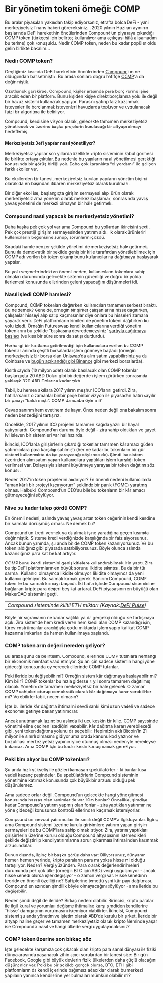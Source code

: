 # Bir yönetim tokeni örneği: COMP

Bu aralar piyasaları yakından takip ediyorsanız, etrafta bolca DeFi - yani merkeziyetsiz finans haberi göreceksiniz… 2020 yılının Haziran ayınının başlarında DeFi hareketinin öncülerinden Compound’un piyasaya çıkardığı COMP token \(türkçesi için belirteç kullanılıyor ama açıkçası hâlâ alışamadım bu terime\) çok konuşuldu. Nedir COMP token, neden bu kadar popüler oldu gelin birlikte bakalım…

### Nedir COMP token?

Geçtiğimiz kısımda DeFi hareketinin öncülerinden [Compound](https://compound.finance/)‘un ne olduğundan bahsetmiştik. Bu arada sonlara doğru hafifçe [COMP](https://medium.com/compound-finance/compound-governance-5531f524cf68)‘a da değinmiştik.

Özetlemek gerekirse: Compound, kişiler arasında para borç verme işine aracılık eden bir platform. Bunu kişiden kişiye direkt borçlanma yolu ile değil bir havuz sistemi kullanarak yapıyor. Parasını yatırıp faiz kazanmak isteyenler ile borçlanmak isteyenleri havuzlarda topluyor ve uygulanacak faizi bir algoritma ile belirliyor.

Compound, kendisine vizyon olarak, gelecekte tamamen merkeziyetsiz yönetilecek ve üzerine başka projelerin kurulacağı bir altyapı olmayı hedeflemiş.

#### Merkeziyetsiz Defi yapılar nasıl yönetiliyor?

Merkeziyetsiz yapılar son yıllarda özellikle kripto sisteminin kabul görmesi ile birlikte ortaya çıktılar. Bu nedenle bu yapıların nasıl yönetilmesi gerektiği konusunda bir görüş birliği yok. Daha çok karanlıkta “el yordamı” ile gelişen farklı ekoller var.

Bu ekollerden bir tanesi, merkeziyetsiz kurulan yapıların yönetim biçimi olarak da en başından itibaren merkeziyetsiz olarak kurulması.

Bir diğer ekol ise, başlangıçta girişim sermayesi alıp, ürün olarak merkeziyetsiz ama yönetim olarak merkezi başlamak, sonrasında yavaş yavaş yönetimi de merkezi olmayan bir hâle getirmek.

### Compound nasıl yapacak bu merkeziyetsiz yönetimi?

Daha başka pek çok yol var ama Compound bu yollardan ikincisini seçti. Pek çok prestijli girişim sermayesinden yatırım aldı. İlk olarak ürünlerini kullanıcıların beğenisine sunup, sorunlarını çözdü.

Sıradaki hamle benzer şekilde yönetimi de merkeziyetsiz hale getirmek. Bunu da demokratik bir şekilde geniş bir kitle tarafından yönetilebilmek için COMP adı verilen bir token çıkarıp bunu kullanıcılarına dağıtmaya başlayarak yaptılar.

Bu yolu seçmelerindeki en önemli neden, kullanıcıların tokenlara sahip olmaları durumunda gelecekte sistemin güvenliği ve doğru bir yolda ilerlemesi konusunda ellerinden geleni yapacağını düşünmeleri idi.

### Nasıl işledi COMP hamlesi?

Compound, COMP tokenları dağıtırken kullanıcıları tamamen serbest bıraktı. Bu ne demek? Genelde, örneğin bir şirket çalışanlarına hisse dağıtırken, çalışanlar hisseyi alıp satıp kaçmasınlar diye onlara bu hisseleri zamana yayarak verir. DeFi platformların kimileri de yönetim tokeni dağıtırken bu yolu izledi. Örneğin [Futureswap](https://www.futureswap.com/) kendi kullanıcılarına verdiği yönetim tokenlarını bu şekilde “başkasına devredemezsiniz” [şartıyla dağıtmaya başladı](https://defirate.com/futureswap-launches/) \(ve kısa bir süre sonra da satışı durdurdu\).

Herhangi bir kısıtlama getirilmediği için kullanıcılara verilen bu COMP tokenlar anında çeşitli borsalarda işlem görmeye başladı \(örneğin merkeziyetsiz bir borsa olan [Uniswap](https://uniswap.exchange/)‘da alım satım yapabilirsiniz ya da Coinbase ve [bugün açıklandığı gibi Binance](https://www.binance.com/en/support/articles/9b7dd13b0a444f1ba9b8ab9c9e5148b4) gibi merkezi borsalarda\).

Kısıtlı sayıda \(10 milyon adet\) olarak basılacak olan COMP tokenlar başlangıçta 20 ABD Doları gibi bir değerden işlem görürken sonrasında yaklaşık 320 ABD Dolarına kadar çıktı.

Tabii, bu hemen akıllara 2017 yılının meşhur ICO’larını getirdi. Zira, hatırlarsanız o zamanlar binbir proje binbir vizyon ile piyasadan hatırı sayılır bir parayı “kaldırmıştı”. COMP da acaba öyle mi?

Cevap sanırım hem evet hem de hayır. Önce neden değil ona bakalım sonra neden benzediğini tartışırız.

Öncelikle, 2017 yılının ICO projeleri tamamen kağıda yazılı bir hayal satıyorlardı. Compound’un durumu öyle değil - zira sahip oldukları ve gayet iyi işleyen bir sistemleri var halihazırda.

İkincisi, ICO’larda girişimlerin çıkardığı tokenlar tamamen kâr amacı güden yatırımcılara para karşılığı satılmıştı \(her ne kadar bu tokenların bir gün sistemi kullanmakta da işe yarayacağı söylense de\). Şimdi ise sistem üzerinden alım satım yapan kullanıcılara yaptıkları işlem karşılığı token verilmesi var. Dolayısıyla sistemi büyütmeye yarayan bir token dağıtımı söz konusu.

Neden 2017’in token projelerini andırıyor? En önemli nedeni kullanıcılarda “aman kârlı bir projeyi kaçırıyorum” şeklinde bir panik \(FOMO\) yaratmış olması. Halbuki, Compound’un CEO’su bile bu tokenların bir kâr amacı gütmeyeceğini söylüyor.

### Niye bu kadar talep gördü COMP?

En önemli nedeni, aslında yavaş yavaş artan token değerinin kendi kendine bir sarmala dönüşmüş olması. Ne demek bu?

Compound’un kredi vermek ya da almak işine yaradığına geçen kısımda değinmiştik. Sisteme kredi verdiğinizde karşılığında bir faiz alıyorsunuz. Ancak bunun yanında, şu anda bir de COMP token kazanıyorsunuz. Ve bu tokenı aldığınız gibi piyasada satabiliyorsunuz. Böyle olunca aslında kazandığınız para kat be kat artıyor.

COMP bunu kendi sistemini geniş kitlelere kullandırabilmek için yaptı. Zira bu tip DeFi platformların en büyük sorunu likidite sıkıntısı. Bu da bir tür sarmal. Kullanıcı olmayınca likidite olmuyor, likidite olmayınca da yeni kullanıcı gelmiyor. Bu sarmalı kırmak gerek. Sanırım Compound, COMP token ile bu sarmalı kırmayı başardı. İki hafta içinde Compound sisteminine bağlanan kripto para değeri beş kat artarak DeFi piyasasının en büyüğü olan MakerDAO sistemini geçti.

|  |
| :--- |
| _Compound sisteminde kilitli ETH miktarı \(Kaynak:_[_DeFi Pulse_](https://defipulse.com/compound)_\)_ |

Böyle bir sıçramanın ne kadar sağlıklı ya da gerçekçi olduğu ise tartışmaya açık. Zira sistemde hem kredi veren hem kredi alan COMP kazandığı için, türev enstrümanlar aracılığıyla çoklu miktarda işlem yapıp kat kat COMP kazanma imkanları da hemen kullanılmaya başlandı.

### COMP tokenların değeri nereden geliyor?

Bu arada şunu da belirtelim. Compound, ellerinde COMP tutanlara herhangi bir ekonomik menfaat vaad etmiyor. Şu an için sadece sistemin hangi yöne gideceği konusunda oy verecek ellerinde COMP tutanlar.

Peki ileride bu değişebilir mi? Örneğin sistem kâr dağıtmaya başlayabilir mi? Kim bilir? COMP tokenlar bu hızla giderse 4 yıl sonra tamamen dağıtılmış olacak. Yönetim de tamamen merkeziyetsiz bir hale gelecek. O zaman COMP sahipleri oturup demokratik olarak kâr dağıtmaya karar verebilirler mi? Verebilirler tabii, neden olmasın?

İşte bu ileride kâr dağıtma ihtimalini sevdi sanki kimi uzun vadeli ve sadece ekonomik getiriye bakan yatırımcılar.

Ancak unutmamak lazım: bu aslında iki ucu keskin bir kılıç. COMP sayesinde yönetimi eline geçiren istediğini yapabilir. Kâr dağıtma kararı verebileceği gibi, yeni token dağıtma yolunu da seçebilir. Hepimizin aklı Bitcoin’in 21 milyon ile sınırlı olmasına gidiyor ama orada kanunu kod yazıyor ve bozulması merkeziyetsiz yapının iyice oturmuş olması nedeniyle neredeyse imkansız. Ama COMP için bu kadar kesin konuşmamak gerekiyor.

### Peki kim alıyor bu COMP tokenları?

Şu anda hızlı yükseliş ile gözleri kamaşan spekülatörler - ki bunlar kısa vadeli kazanç peşindeler. Bu spekülatörlerin Compound sisteminin yönetimine katılmak konusunda çok büyük bir arzusu olduğu pek düşünülemez.

Ama sadece onlar değil. Compound’un gelecekte hangi yöne gitmesi konusunda hassas olan kesimler de var. Kim bunlar? Öncelikle, şimdiye kadar Compound’a yatırım yapmış olan fonlar - zira yaptıkları yatırımın ne yöne gideceği konusunda kontrolü ellerinden kaçırmak istemiyorlar.

Compound’un mevcut yatırımcıları ile sınırlı değil COMP’a ilgi duyanlar. İlginç ama Compound sistemi üzerine kurulu girişimlere yatırım yapan girişim sermayeleri de bu COMP’lara sahip olmak istiyor. Zira, yatırım yaptıkları girişimlerin üzerine kurulu olduğu Compound altyapısının istemedikleri şekilde değiştirilip kendi yatırımlarına sorun çıkarması ihtimalinden kaçınmak arzusundalar.

Bunun dışında, ilginç bir başka görüş daha var: Biliyorsunuz, dünyanın hemen hemen yerinde, kripto paraların para mı yoksa hisse mi olduğu tartışılıyor. Neden? Vergi yüzünden. Para olarak değerlendirilmeleri durumunda pek çok ülke \(örneğin BTC için ABD\) vergi uygulamıyor - ancak hisse senedi olursa işler değişiyor - o zaman vergi var. Hisse senedinin teoride en önemli özelliği ne? Sahiplerine temettü yani kâr payı dağıtması. Compound en azından şimdilik böyle olmayacağını söylüyor - ama ileride bu değişebilir.

Neden şimdi değil de ileride? Birkaç nedeni olabilir. Birincisi, kripto paralar ile ilgili kural ve yorumları değişme ihtimaline karşı şimdiden kendilerine “hisse” damgasının vurulmasını istemiyor olabilirler. İkincisi, Compound sistemi şu anda yönetim ve işletim olarak ABD’de kurulu bir şirket. İleride bir altyapı haline geçer ve tamamen merkeziyetsiz olarak kripto âleminde yaşar ise Compound’a nasıl ve hangi ülkede vergi uygulayacaksınız?

### COMP token üzerine son birkaç söz

İşte gelecekte karşımıza çok çıkacak olan kripto para sanal dünyası ile fiziki dünya arasında yaşanacak zihin açıcı sorulardan bir tanesi size: Bir gün Facebook, Google gibi büyük devlerin fiziki ülkelerden daha güçlü olacağını düşünenler var. Peki bu bir şekilde gerçek olursa, BTC, ETH gibi platformların da kendi içlerinde bağımsız adacıklar olarak bu merkezi yapıların yanında kendilerine yer bulmaları mümkün olabilir mi?

